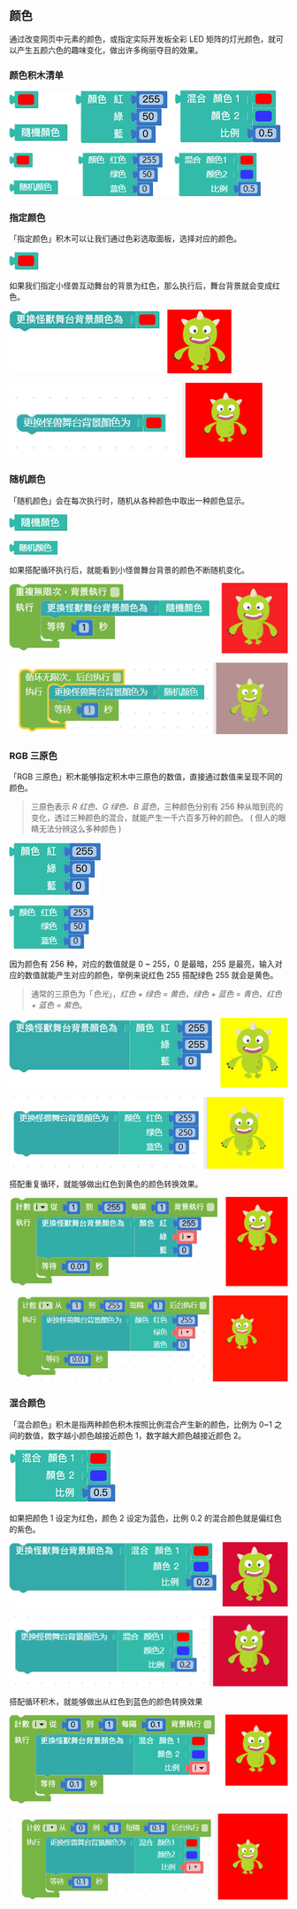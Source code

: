## 颜色

通过改变网页中元素的颜色，或指定实际开发板全彩 LED 矩阵的灯光颜色，就可以产生五颜六色的趣味变化，做出许多绚丽夺目的效果。

### 颜色积木清单

![颜色](color/color-01.jpg)



![](color/upload_90684cbefd049b2c7f29bf1d66f7af70.png)





### 指定颜色

「指定颜色」积木可以让我们通过色彩选取面板，选择对应的颜色。

![颜色](color/color-02.jpg)




如果我们指定小怪兽互动舞台的背景为红色，那么执行后，舞台背景就会变成红色。

![颜色](color/color-03.jpg)


![](color/upload_b6df48315ec88021377d9f3093e9ef79.png)



### 随机颜色

「随机颜色」会在每次执行时，随机从各种颜色中取出一种颜色显示。

![颜色](color/color-04.jpg)


![](color/upload_62ecdea1b9ed30c1bd93fec9600df9c4.png)



如果搭配循环执行后，就能看到小怪兽舞台背景的颜色不断随机变化。

![颜色](color/color-05.gif)


![](color/upload_67a8f84a9ce43b92f130c1155cc613d9.gif)


### RGB 三原色

「RGB 三原色」积木能够指定积木中三原色的数值，直接通过数值来呈现不同的颜色。

> 三原色表示 *R 红色、G 绿色、B 蓝色*，三种颜色分别有 256 种从暗到亮的变化，透过三种颜色的混合，就能产生一千六百多万种的颜色。 ( 但人的眼睛无法分辨这么多种颜色 )

![颜色](color/color-06.jpg)



![](color/upload_257fcab98503c20529714b930af799f2.png)


因为颜色有 256 种，对应的数值就是 0 ~ 255，0 是最暗，255 是最亮，输入对应的数值就能产生对应的颜色，举例来说红色 255 搭配绿色 255 就会是黄色。

> 通常的三原色为「*色光*」，*红色 + 绿色 = 黄色*，*绿色 + 蓝色 = 青色*，*红色 + 蓝色 = 紫色*。

![颜色](color/color-07.jpg)

![](color/upload_26a1d5197486dfc82517dfef78aa935e.png)



搭配重复循环，就能够做出红色到黄色的颜色转换效果。

![颜色](color/color-08.gif)


![](color/upload_f0478b8767b710d98996e73c7ff96844.gif)


### 混合颜色

「混合颜色」积木是指两种颜色积木按照比例混合产生新的颜色，比例为 0~1 之间的数值，数字越小颜色越接近颜色 1，数字越大颜色越接近颜色 2。

![颜色](color/color-09.jpg)



如果把颜色 1 设定为红色，颜色 2 设定为蓝色，比例 0.2 的混合颜色就是偏红色的紫色。

![颜色](color/color-10.jpg)

![](color/upload_8285c81813b251c1d153ca10d771b3db.png)




搭配循环积木，就能够做出从红色到蓝色的颜色转换效果

![颜色](color/color-11.gif)


![](color/upload_75393c4e2ad3efe1989f87f9906739aa.gif)
